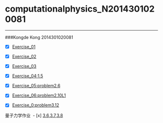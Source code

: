 # computationalphysics_N2014301020081
----------
###Kongde Kong  2014301020081
  - [x] [Exercise_01](https://github.com/kdfeng/computationalphysics_N2014301020081/blob/master/exercise_01)
  - [x] [Exercise_02](https://www.zybuluo.com/2014301020081/note/513262)
  - [x] [Exercise_03](https://www.zybuluo.com/2014301020081/note/505439)
  - [x] [Exercise_04:1.5](https://www.zybuluo.com/2014301020081/note/524337)
  - [x] [Exercise_05:problem2.6](https://www.zybuluo.com/2014301020081/note/534564)
  - [x] [Exercise_06:problem2.10L1](https://www.zybuluo.com/2014301020081/note/542351)
  - [x] [Exercise_0:problem3.12](https://www.zybuluo.com/2014301020081/note/550700)
  
  
量子力学作业
 - [x] [3.6,3.7,3.8](https://www.zybuluo.com/2014301020081/note/563342)

